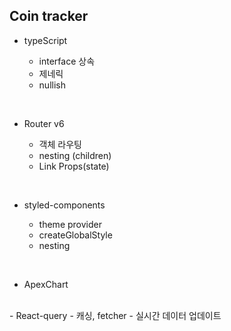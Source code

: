 ## Coin tracker

- typeScript

  - interface 상속
  - 제네릭
  - nullish

<br>

- Router v6

  - 객체 라우팅
  - nesting (children)
  - Link Props(state)

<br>

- styled-components

  - theme provider
  - createGlobalStyle
  - nesting

<br>

- ApexChart

<br>
- React-query
  - 캐싱, fetcher
  - 실시간 데이터 업데이트
